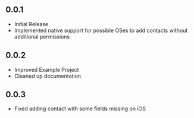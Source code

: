 ## 0.0.1

* Initial Release
* Implemented native support for possible OSes to add contacts without additional permissions

## 0.0.2

* Improved Example Project
* Cleaned up documentation

## 0.0.3

* Fixed adding contact with some fields missing on iOS

